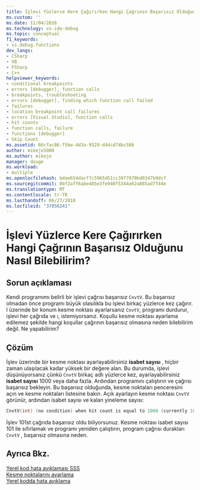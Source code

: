 ```yaml
---
title: İşlevi Yüzlerce Kere Çağırırken Hangi Çağrının Başarısız Olduğunu Nasıl Bilebilirim? | Microsoft Docs
ms.custom: ''
ms.date: 11/04/2016
ms.technology: vs-ide-debug
ms.topic: conceptual
f1_keywords:
- vs.debug.functions
dev_langs:
- CSharp
- VB
- FSharp
- C++
helpviewer_keywords:
- conditional breakpoints
- errors [debugger], function calls
- breakpoints, troubleshooting
- errors [debugger], finding which function call failed
- failures
- location breakpoint call failures
- errors [Visual Studio], function calls
- hit counts
- function calls, failure
- functions [debugger]
- Skip Count
ms.assetid: 66cfac86-f5be-4d3a-9329-d44cd74bc586
author: mikejo5000
ms.author: mikejo
manager: douge
ms.workload:
- multiple
ms.openlocfilehash: bdae654dacf7c5965d51cc39f7970bd0347b9dcf
ms.sourcegitcommit: 0bf2aff6abe485e3fe940f5344a62a885ad7f44e
ms.translationtype: MT
ms.contentlocale: tr-TR
ms.lasthandoff: 06/27/2018
ms.locfileid: "37056241"
---
```

# <a name="when-calling-a-function-hundreds-of-times-how-do-i-know-which-call-failed"></a>İşlevi Yüzlerce Kere Çağırırken Hangi Çağrının Başarısız Olduğunu Nasıl Bilebilirim?
## <a name="problem-description"></a>Sorun açıklaması  
 Kendi programımı belirli bir işlevi çağrısı başarısız `CnvtV`. Bu başarısız olmadan önce programı büyük olasılıkla bu işlevi birkaç yüzlerce kez çağırır. I üzerinde bir konum kesme noktası ayarlarsanız `CnvtV`, programı durdurur, işlevi her çağrıda ve ı, istemiyorsanız. Koşullu kesme noktası ayarlama edilemez şekilde hangi koşullar çağrının başarısız olmasına neden bilebilirim değil. Ne yapabilirim?  
  
## <a name="solution"></a>Çözüm  
 İşlev üzerinde bir kesme noktası ayarlayabilirsiniz **isabet sayısı** , hiçbir zaman ulaşılacak kadar yüksek bir değere alan. Bu durumda, işlevi düşünüyorsanız çünkü `CnvtV` birkaç adlı yüzlerce kez, ayarlayabilirsiniz **isabet sayısı** 1000 veya daha fazla. Ardından programını çalıştırın ve çağrısı başarısız bekleyin. Bu başarısız olduğunda, kesme noktaları penceresini açın ve kesme noktaları listesine bakın. Açık ayarlayın kesme noktası `CnvtV` görünür, ardından isabet sayısı ve kalan yineleme sayısı:  
  
```cpp
CnvtV(int) (no condition) when hit count is equal to 1000 (currently 101)  
```  
  
 İşlev 101st çağrıda başarısız oldu biliyorsunuz. Kesme noktası isabet sayısı 101 ile sıfırlamak ve programı yeniden çalıştırın, program çağrısı durakları `CnvtV` , başarısız olmasına neden.  
  
## <a name="see-also"></a>Ayrıca Bkz.  
 [Yerel kod hata ayıklaması SSS](../debugger/debugging-native-code-faqs.md)   
 [Kesme noktalarını ayarlama](http://msdn.microsoft.com/en-us/fe4eedc1-71aa-4928-962f-0912c334d583)   
 [Yerel kodda hata ayıklama](../debugger/debugging-native-code.md)
